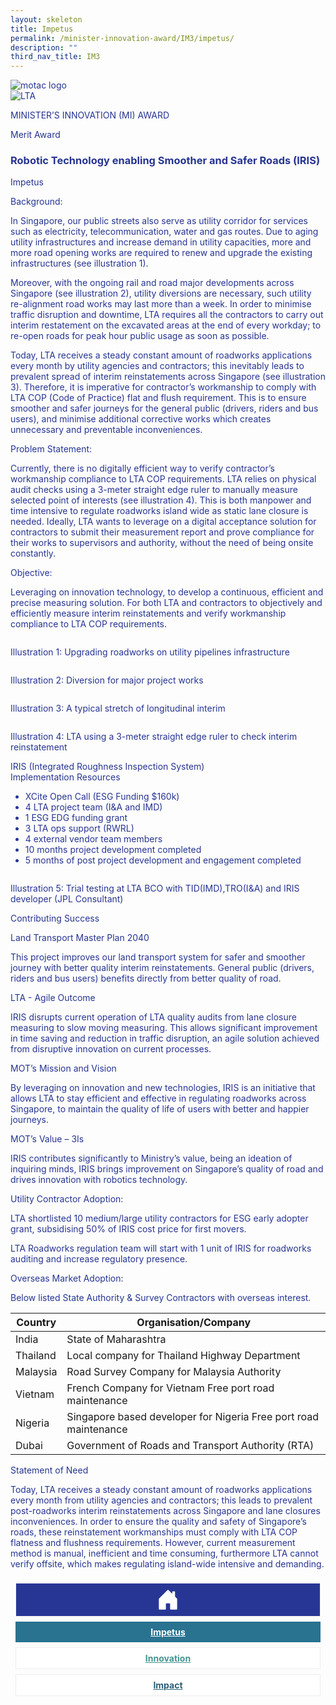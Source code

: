 ```yaml
---
layout: skeleton
title: Impetus
permalink: /minister-innovation-award/IM3/impetus/
description: ""
third_nav_title: IM3
---
```

 <style type="text/css">
   .text-pri {
     color: #273592;
   }

   .nav-tabs {
     border-bottom: none !important;
     overflow: hidden !important;
   }

   .nav-link {
     margin: 8px !important;
     border-radius: 0px !important;
     font-weight: 700 !important;
     padding: 0.5rem 2.8rem !important;
   }

   .link-home {
     border: 1px solid #eee !important;
     color: #fff !important;
     background: rgb(39, 54, 149) !important;
     display: flex;
     justify-content: center;
     align-items: center;
   }

   .link-project {
     border: 1px solid #eee !important;
     color: rgb(83, 114, 122) !important;
     background-color: #fff !important;
     display: flex;
     justify-content: center;
     align-items: center;
   }

   .link-project.active {
     border: none !important;
     color: #fff !important;
     background: rgb(41, 115, 144) !important;
   }

   .link-solution {
     border: 1px solid #eee !important;
     color: rgb(69, 148, 145) !important;
     background-color: #fff !important;
     display: flex;
     justify-content: center;
     align-items: center;
   }

   .link-solution.active {
     border: none !important;
     color: #fff !important;
     background: rgb(34, 155, 189) !important;
   }

   .link-impact {
     border: 1px solid #eee !important;
     color: rgb(41, 95, 120) !important;
     background-color: #fff !important;
     display: flex;
     justify-content: center;
     align-items: center;
   }

   .link-impact.active {
     border: none !important;
     color: #fff !important;
     background: rgb(10, 91, 142) !important;
   }
 </style>
 <div class="container-fluid py-5 card-bg text-pri my-5">
   <div class="row">
     <div class="col-sm-12 pt-4 pb-3 text-center">
       <img src="/images/Logos/MOTAC_header.png" alt="motac logo" class="img-fluid" />
     </div>
   </div>
   <div class="row border border-4 border-info">
     <div class="col-sm-4 py-3 text-center d-flex flex-column align-items-center justify-content-center">
       <img src="/images/Logos/LTA.png" class="img-fluid" alt="LTA" />
     </div>
     <div class="col-sm-8 py-3 text-center bg-primary d-flex justify-content-center flex-column aligin-items-center">
       <p class="mb-1 text-light font-weight-bold raleway-font"> MINISTER’S INNOVATION (MI) AWARD </p>
       <p class="mb-0 distinguished-award">Merit Award</p>
     </div>
   </div>
   <div class="row">
     <div class="col-12 py-3">
       <h3 class="text-center font-weight-bold"> Robotic Technology enabling Smoother and Safer Roads (IRIS) </h3>
     </div>
     <div class="col-sm-12 text-center py-2 my-2 bg-heading">
       <p class="mb-0 h3 font-weight-bold text-uppercase text-light"> Impetus </p>
     </div>
     <div class="col-sm-12">
       <div class="row py-2">
         <div class="col-sm-8 p-2">
           <p class="font-weight-bold mb-2">Background:</p>
           <p class="mb-2"> In Singapore, our public streets also serve as utility corridor for services such as electricity, telecommunication, water and gas routes. Due to aging utility infrastructures and increase demand in utility capacities, more and more road opening works are required to renew and upgrade the existing infrastructures (see illustration 1). </p>
           <p class="mb-2"> Moreover, with the ongoing rail and road major developments across Singapore (see illustration 2), utility diversions are necessary, such utility re-alignment road works may last more than a week. In order to minimise traffic disruption and downtime, LTA requires all the contractors to carry out interim restatement on the excavated areas at the end of every workday; to re-open roads for peak hour public usage as soon as possible. </p>
           <p class="mb-2"> Today, LTA receives a steady constant amount of roadworks applications every month by utility agencies and contractors; this inevitably leads to prevalent spread of interim reinstatements across Singapore (see illustration 3). Therefore, it is imperative for contractor’s workmanship to comply with LTA COP (Code of Practice) flat and flush requirement. This is to ensure smoother and safer journeys for the general public (drivers, riders and bus users), and minimise additional corrective works which creates unnecessary and preventable inconveniences. </p>
           <p class="font-weight-bold mb-2">Problem Statement:</p>
           <p class="mb-2"> Currently, there is no digitally efficient way to verify contractor’s workmanship compliance to LTA COP requirements. LTA relies on physical audit checks using a 3-meter straight edge ruler to manually measure selected point of interests (see illustration 4). This is both manpower and time intensive to regulate roadworks island wide as static lane closure is needed. Ideally, LTA wants to leverage on a digital acceptance solution for contractors to submit their measurement report and prove compliance for their works to supervisors and authority, without the need of being onsite constantly. </p>
           <p class="font-weight-bold mb-2">Objective:</p>
           <p class="mb-2"> Leveraging on innovation technology, to develop a continuous, efficient and precise measuring solution. For both LTA and contractors to objectively and efficiently measure interim reinstatements and verify workmanship compliance to LTA COP requirements. </p>
         </div>
         <div class="col-sm-4 py-2 text-center">
           <img src="/images/MI/IM3/[illustration 1] Upgrading roadworks on Utility Pipelines.png" class="img-fluid mb-3" alt="" />
           <p class="mb-3 font-weight-light"> Illustration 1: Upgrading roadworks on utility pipelines infrastructure </p>
           <img src="/images/MI/IM3/[illustration 2]Diversion for major project works.png.jpg" class="img-fluid mb-3" alt="" />
           <p class="mb-3 font-weight-light"> Illustration 2: Diversion for major project works </p>
           <img src="/images/MI/IM3/[illustration 3] A typical stretch of longitudinal interim.jpg" class="img-fluid mb-3" alt="" />
           <p class="mb-3 font-weight-light"> Illustration 3: A typical stretch of longitudinal interim </p>
           <img src="/images/MI/IM3/[illustration 4] LTA using a 3m straight edge ruler.jpg" class="img-fluid mb-3" alt="" />
           <p class="mb-3 font-weight-light"> Illustration 4: LTA using a 3-meter straight edge ruler to check interim reinstatement </p>
         </div>
         <div class="col-sm-8 p-2">
           <p class="font-weight-bold mb-2"> IRIS (Integrated Roughness Inspection System) <br /> Implementation Resources </p>
           <ul>
             <li>XCite Open Call (ESG Funding $160k)</li>
             <li>4 LTA project team (I&A and IMD)</li>
             <li>1 ESG EDG funding grant</li>
             <li>3 LTA ops support (RWRL)</li>
             <li>4 external vendor team members</li>
             <li>10 months project development completed</li>
             <li> 5 months of post project development and engagement completed </li>
           </ul>
         </div>
         <div class="col-sm-4 py-2 text-center">
           <img src="/images/MI/IM3/[illustration 5] Trial testing at LTA BCO.jpg" class="img-fluid mb-3" alt="" />
           <p class="mb-3 font-weight-light"> Illustration 5: Trial testing at LTA BCO with TID(IMD),TRO(I&A) and IRIS developer (JPL Consultant) </p>
         </div>
         <div class="col-sm-8 p-2">
           <p class="font-weight-bold mb-2">Contributing Success</p>
           <p class="font-weight-bold mb-2"> Land Transport Master Plan 2040 </p>
           <p class="mb-2"> This project improves our land transport system for safer and smoother journey with better quality interim reinstatements. General public (drivers, riders and bus users) benefits directly from better quality of road. </p>
           <p class="font-weight-bold mb-2">LTA - Agile Outcome</p>
           <p class="mb-2"> IRIS disrupts current operation of LTA quality audits from lane closure measuring to slow moving measuring. This allows significant improvement in time saving and reduction in traffic disruption, an agile solution achieved from disruptive innovation on current processes. </p>
           <p class="font-weight-bold mb-2">MOT’s Mission and Vision</p>
           <p class="mb-2"> By leveraging on innovation and new technologies, IRIS is an initiative that allows LTA to stay efficient and effective in regulating roadworks across Singapore, to maintain the quality of life of users with better and happier journeys. </p>
           <p class="font-weight-bold mb-2">MOT’s Value – 3Is</p>
           <p class="mb-2"> IRIS contributes significantly to Ministry’s value, being an ideation of inquiring minds, IRIS brings improvement on Singapore’s quality of road and drives innovation with robotics technology. </p>
         </div>
         <div class="col-sm-8 p-2">
           <p class="font-weight-bold mb-2">Utility Contractor Adoption:</p>
           <p class="mb-2"> LTA shortlisted 10 medium/large utility contractors for ESG early adopter grant, subsidising 50% of IRIS cost price for first movers. </p>
           <p class="mb-2"> LTA Roadworks regulation team will start with 1 unit of IRIS for roadworks auditing and increase regulatory presence. </p>
           <p class="font-weight-bold mb-2">Overseas Market Adoption:</p>
           <p class="mb-2"> Below listed State Authority & Survey Contractors with overseas interest. </p>
           <table class="table my-4 table-striped">
             <thead>
               <tr>
                 <th>Country</th>
                 <th>Organisation/Company</th>
               </tr>
             </thead>
             <tbody>
               <tr>
                 <td>India</td>
                 <td>State of Maharashtra</td>
               </tr>
               <tr>
                 <td>Thailand</td>
                 <td>Local company for Thailand Highway Department</td>
               </tr>
               <tr>
                 <td>Malaysia</td>
                 <td>Road Survey Company for Malaysia Authority</td>
               </tr>
               <tr>
                 <td>Vietnam</td>
                 <td> French Company for Vietnam Free port road maintenance </td>
               </tr>
               <tr>
                 <td>Nigeria</td>
                 <td> Singapore based developer for Nigeria Free port road maintenance </td>
               </tr>
               <tr>
                 <td>Dubai</td>
                 <td>Government of Roads and Transport Authority (RTA)</td>
               </tr>
             </tbody>
           </table>
         </div>
       </div>
     </div>
   </div>
   <div class="row">
     <div class="col-sm-12 text-center py-2 my-2 bg-heading">
       <p class="mb-0 h3 font-weight-bold text-light text-uppercase"> Statement of Need </p>
     </div>
     <div class="col-sm-12 py-2">
       <p class="font-weight-bold text-pri"> Today, LTA receives a steady constant amount of roadworks applications every month from utility agencies and contractors; this leads to prevalent post-roadworks interim reinstatements across Singapore and lane closures inconveniences. In order to ensure the quality and safety of Singapore’s roads, these reinstatement workmanships must comply with LTA COP flatness and flushness requirements. However, current measurement method is manual, inefficient and time consuming, furthermore LTA cannot verify offsite, which makes regulating island-wide intensive and demanding. </p>
     </div>
   </div>
   <nav>
     <div class="nav nav-tabs nav-fill" id="nav-tab" role="tablist">
       <a class="nav-link text-uppercase link-home text-decoration-none" id="nav-home-tab" href="/minister-innovation-award/IM3/home/">
         <svg xmlns="http://www.w3.org/2000/svg" width="36" height="36" fill="currentColor" class="bi bi-house-door-fill" viewBox="0 0 16 16">
           <path d="M6.5 14.5v-3.505c0-.245.25-.495.5-.495h2c.25 0 .5.25.5.5v3.5a.5.5 0 0 0 .5.5h4a.5.5 0 0 0 .5-.5v-7a.5.5 0 0 0-.146-.354L13 5.793V2.5a.5.5 0 0 0-.5-.5h-1a.5.5 0 0 0-.5.5v1.293L8.354 1.146a.5.5 0 0 0-.708 0l-6 6A.5.5 0 0 0 1.5 7.5v7a.5.5 0 0 0 .5.5h4a.5.5 0 0 0 .5-.5Z" />
         </svg>
       </a>
       <a class="nav-link active link-project text-decoration-none" id="nav-project-tab" href="/minister-innovation-award/IM3/impetus/"> Impetus </a>
       <a class="nav-link link-solution text-decoration-none" id="nav-solution-tab" href="/minister-innovation-award/IM3/innovation/"> Innovation</a>
       <a class="nav-link link-impact text-decoration-none" id="nav-impact-tab" href="/minister-innovation-award/IM3/impact/"> Impact</a>
     </div>
   </nav>
 </div>